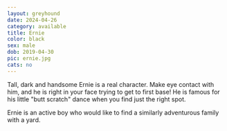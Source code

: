 ```yaml
---
layout: greyhound
date: 2024-04-26
category: available
title: Ernie
color: black
sex: male
dob: 2019-04-30
pic: ernie.jpg
cats: no
---
```

Tall, dark and handsome Ernie is a real character. Make eye contact with him, and he is right in your face trying to get to first base! He is famous for his little "butt scratch" dance when you find just the right spot. 

Ernie is an active boy who would like to find a similarly adventurous family with a yard. 
